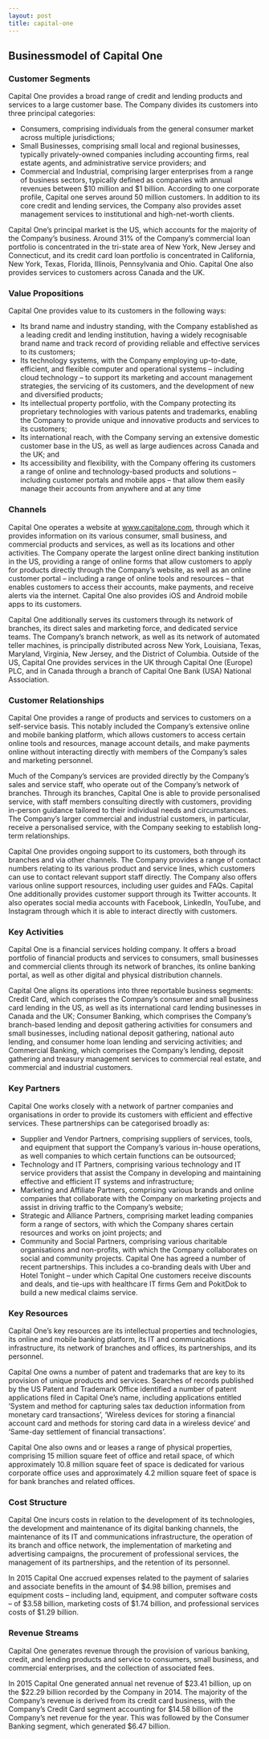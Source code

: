 ```yaml
---
layout: post
title: capital-one
---
```


Businessmodel of Capital One
-----------------------------

### Customer Segments

Capital One provides a broad range of credit and lending products and services to a large customer base. The Company divides its customers into three principal categories:

 * Consumers, comprising individuals from the general consumer market across multiple jurisdictions;
* Small Businesses, comprising small local and regional businesses, typically privately-owned companies including accounting firms, real estate agents, and administrative service providers; and
* Commercial and Industrial, comprising larger enterprises from a range of business sectors, typically defined as companies with annual revenues between $10 million and $1 billion.
 According to one corporate profile, Capital one serves around 50 million customers. In addition to its core credit and lending services, the Company also provides asset management services to institutional and high-net-worth clients.

Capital One’s principal market is the US, which accounts for the majority of the Company’s business. Around 31% of the Company’s commercial loan portfolio is concentrated in the tri-state area of New York, New Jersey and Connecticut, and its credit card loan portfolio is concentrated in California, New York, Texas, Florida, Illinois, Pennsylvania and Ohio. Capital One also provides services to customers across Canada and the UK.

### Value Propositions

Capital One provides value to its customers in the following ways:

 * Its brand name and industry standing, with the Company established as a leading credit and lending institution, having a widely recognisable brand name and track record of providing reliable and effective services to its customers;
* Its technology systems, with the Company employing up-to-date, efficient, and flexible computer and operational systems – including cloud technology – to support its marketing and account management strategies, the servicing of its customers, and the development of new and diversified products;
* Its intellectual property portfolio, with the Company protecting its proprietary technologies with various patents and trademarks, enabling the Company to provide unique and innovative products and services to its customers;
* Its international reach, with the Company serving an extensive domestic customer base in the US, as well as large audiences across Canada and the UK; and
* Its accessibility and flexibility, with the Company offering its customers a range of online and technology-based products and solutions – including customer portals and mobile apps – that allow them easily manage their accounts from anywhere and at any time
 ### Channels

Capital One operates a website at www.capitalone.com, through which it provides information on its various consumer, small business, and commercial products and services, as well as its locations and other activities. The Company operate the largest online direct banking institution in the US, providing a range of online forms that allow customers to apply for products directly through the Company’s website, as well as an online customer portal – including a range of online tools and resources – that enables customers to access their accounts, make payments, and receive alerts via the internet. Capital One also provides iOS and Android mobile apps to its customers.

Capital One additionally serves its customers through its network of branches, its direct sales and marketing force, and dedicated service teams. The Company’s branch network, as well as its network of automated teller machines, is principally distributed across New York, Louisiana, Texas, Maryland, Virginia, New Jersey, and the District of Columbia. Outside of the US, Capital One provides services in the UK through Capital One (Europe) PLC, and in Canada through a branch of Capital One Bank (USA) National Association.

### Customer Relationships

Capital One provides a range of products and services to customers on a self-service basis. This notably included the Company’s extensive online and mobile banking platform, which allows customers to access certain online tools and resources, manage account details, and make payments online without interacting directly with members of the Company’s sales and marketing personnel.

Much of the Company’s services are provided directly by the Company’s sales and service staff, who operate out of the Company’s network of branches. Through its branches, Capital One is able to provide personalised service, with staff members consulting directly with customers, providing in-person guidance tailored to their individual needs and circumstances. The Company’s larger commercial and industrial customers, in particular, receive a personalised service, with the Company seeking to establish long-term relationships.

Capital One provides ongoing support to its customers, both through its branches and via other channels. The Company provides a range of contact numbers relating to its various product and service lines, which customers can use to contact relevant support staff directly. The Company also offers various online support resources, including user guides and FAQs. Capital One additionally provides customer support through its Twitter accounts. It also operates social media accounts with Facebook, LinkedIn, YouTube, and Instagram through which it is able to interact directly with customers.

### Key Activities

Capital One is a financial services holding company. It offers a broad portfolio of financial products and services to consumers, small businesses and commercial clients through its network of branches, its online banking portal, as well as other digital and physical distribution channels.

Capital One aligns its operations into three reportable business segments: Credit Card, which comprises the Company’s consumer and small business card lending in the US, as well as its international card lending businesses in Canada and the UK; Consumer Banking, which comprises the Company’s branch-based lending and deposit gathering activities for consumers and small businesses, including national deposit gathering, national auto lending, and consumer home loan lending and servicing activities; and Commercial Banking, which comprises the Company’s lending, deposit gathering and treasury management services to commercial real estate, and commercial and industrial customers.

### Key Partners

Capital One works closely with a network of partner companies and organisations in order to provide its customers with efficient and effective services. These partnerships can be categorised broadly as:

 * Supplier and Vendor Partners, comprising suppliers of services, tools, and equipment that support the Company’s various in-house operations, as well companies to which certain functions can be outsourced;
* Technology and IT Partners, comprising various technology and IT service providers that assist the Company in developing and maintaining effective and efficient IT systems and infrastructure;
* Marketing and Affiliate Partners, comprising various brands and online companies that collaborate with the Company on marketing projects and assist in driving traffic to the Company’s website;
* Strategic and Alliance Partners, comprising market leading companies form a range of sectors, with which the Company shares certain resources and works on joint projects; and
* Community and Social Partners, comprising various charitable organisations and non-profits, with which the Company collaborates on social and community projects.
 Capital One has agreed a number of recent partnerships. This includes a co-branding deals with Uber and Hotel Tonight – under which Capital One customers receive discounts and deals, and tie-ups with healthcare IT firms Gem and PokitDok to build a new medical claims service.

### Key Resources

Capital One’s key resources are its intellectual properties and technologies, its online and mobile banking platform, its IT and communications infrastructure, its network of branches and offices, its partnerships, and its personnel.

Capital One owns a number of patent and trademarks that are key to its provision of unique products and services. Searches of records published by the US Patent and Trademark Office identified a number of patent applications filed in Capital One’s name, including applications entitled ‘System and method for capturing sales tax deduction information from monetary card transactions’, ‘Wireless devices for storing a financial account card and methods for storing card data in a wireless device’ and ‘Same-day settlement of financial transactions’.

Capital One also owns and or leases a range of physical properties, comprising 15 million square feet of office and retail space, of which approximately 10.8 million square feet of space is dedicated for various corporate office uses and approximately 4.2 million square feet of space is for bank branches and related offices.

### Cost Structure

Capital One incurs costs in relation to the development of its technologies, the development and maintenance of its digital banking channels, the maintenance of its IT and communications infrastructure, the operation of its branch and office network, the implementation of marketing and advertising campaigns, the procurement of professional services, the management of its partnerships, and the retention of its personnel.

In 2015 Capital One accrued expenses related to the payment of salaries and associate benefits in the amount of $4.98 billion, premises and equipment costs – including land, equipment, and computer software costs – of $3.58 billion, marketing costs of $1.74 billion, and professional services costs of $1.29 billion.

### Revenue Streams

Capital One generates revenue through the provision of various banking, credit, and lending products and service to consumers, small business, and commercial enterprises, and the collection of associated fees.

In 2015 Capital One generated annual net revenue of $23.41 billion, up on the $22.29 billion recorded by the Company in 2014. The majority of the Company’s revenue is derived from its credit card business, with the Company’s Credit Card segment accounting for $14.58 billion of the Company’s net revenue for the year. This was followed by the Consumer Banking segment, which generated $6.47 billion.
